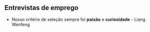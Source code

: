 ## Entrevistas de emprego

- Nosso critério de seleção sempre foi **paixão** e **curiosidade** - Liang Wenfeng
